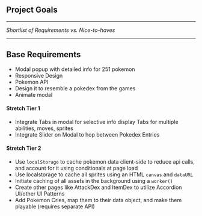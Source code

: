 ## Project Goals
<hr>

 _Shortlist of Requirements vs. Nice-to-haves_

<hr>

## Base Requirements
- Modal popup with detailed info for 251 pokemon
- Responsive Design
- Pokemon API
- Design it to resemble a pokedex from the games
- Animate modal

#### Stretch Tier 1

- Integrate Tabs in modal for selective info display
    Tabs for multiple abilities, moves, sprites
- Integrate Slider on Modal to hop between Pokedex Entries

#### Stretch Tier 2

- Use `localStorage` to cache pokemon data client-side to reduce api calls, and account for it using conditionals at page load
- Use localstorage to cache all sprites using an HTML `canvas` and `dataURL` 
- Initiate caching of all assets in the background using a `worker()`
- Create other pages like AttackDex and ItemDex to utilize Accordion UI/other UI Patterns
- Add Pokemon Cries, map them to their data object, and make them playable (requires separate API)
    




